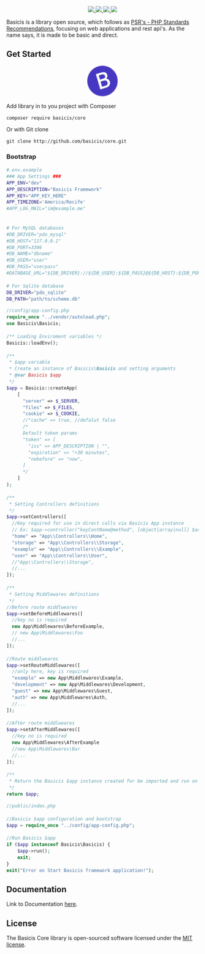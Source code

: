 <p align="center">
    <a title="Latest stable Version" href="https://packagist.org/packages/basicis/core" >
        <img src="https://poser.pugx.org/basicis/core/version" />
    </a>
    <a title="Total Downloads" href="https://packagist.org/packages/basicis/core" >
        <img src="https://poser.pugx.org/basicis/core/downloads" />
    </a>
    <a title="Dependents" href="https://packagist.org/packages/basicis/core" >
        <img src="https://poser.pugx.org/basicis/core/dependents" />
    </a>
    <a title="MIT license" href="#License" >
        <img src="https://poser.pugx.org/basicis/core/license" />
    </a>
</p>


Basicis is a library open source, which follows as [PSR's - PHP Standards Recommendations](https://www.php-fig.org/psr), focusing on web applications and rest api's.
As the name says, it is made to be basic and direct.

## Get Started

<p align="center">
    <img width="80" src="https://raw.githubusercontent.com/basicis/core/master/storage/assets/img/logo.png"/>
</p>

Add library in to you project with Composer
```
composer require basicis/core
```
Or with Git clone
```
git clone http://github.com/basicis/core.git
```

### Bootstrap
```bash
#.env.example
### App Settings ###
APP_ENV="dev"
APP_DESCRIPTION="Basicis Framework"
APP_KEY="APP_KEY_HERE"
APP_TIMEZONE='America/Recife'
#APP_LOG_MAIL="im@example.me"


# For MySQL databases
#DB_DRIVER="pdo_mysql"
#DB_HOST="127.0.0.1"
#DB_PORT=3306
#DB_NAME="dbname"
#DB_USER="user"
#DB_PASS="userpass"
#DATABASE_URL="${DB_DRIVER}://${DB_USER}:${DB_PASS}@${DB_HOST}:${DB_PORT}/${DB_NAME}"

# For Sqlite database
DB_DRIVER="pdo_sqlite"
DB_PATH="path/to/scheme.db"
```


```php
//config/app-config.php
require_once "../vendor/autoload.php";
use Basicis\Basicis;

/** Loading Enviroment variables */
Basicis::loadEnv();

/**
 * $app variable
 * Create an instance of Basicis\Basicis and setting arguments
 * @var Basicis $app
 */
$app = Basicis::createApp(
    [
      "server" => $_SERVER,
      "files" => $_FILES,
      "cookie" => $_COOKIE,
      //"cache" => true, //defalut false
      /*
      Default token params
      "token" => [
        "iss" => APP_DESCRIPTION | "",
        "expiration" => "+30 minutes",
        "nobefore" => "now",
      ]
      */
    ]
);

/**
 * Setting Controllers definitions
 */
$app->setControllers([
  //Key required for use in direct calls via Basicis App instance
  // Ex: $app->controller("keyContName@method", [object|array|null] $args)
  "home" => "App\\Controllers\\Home",
  "storage" => "App\\Controllers\\Storage",
  "example" => "App\\Controllers\\Example",
  "user" => "App\\Controllers\\User",
  //"App\\Controllers\\Storage",
  //...
]);

/**
 * Setting Middlewares definitions
 */
//Before route middlweares
$app->setBeforeMiddlewares([
  //key no is required
  new App\Middlewares\BeforeExample,
  // new App\Middlewares\Foo
  //...
]);

//Route middlweares
$app->setRouteMiddlewares([
  //only here, key is required
  "example" => new App\Middlewares\Example,
  "development" => new App\Middlewares\Development,
  "guest" => new App\Middlewares\Guest,
  "auth" => new App\Middlewares\Auth,
  //...
]);

//After route middlweares
$app->setAfterMiddlewares([
  //key no is required
  new App\Middlewares\AfterExample
  //new App\Middlewares\Bar
  //...
]);

/**
 * Return the Basicis $app instance created for be imported and run on public/index.php file
 */
return $app;
```

```php
//public/index.php

//Basicis $app configuration and bootstrap
$app = require_once "../config/app-config.php";

//Run Basicis $app
if ($app instanceof Basicis\Basicis) {
    $app->run();
    exit;
}
exit("Error on Start Basicis framework application!");
```

## Documentation
Link to Documentation [here](https://basicis.github.io/core/).

## License
The Basicis Core library is open-sourced software licensed under the [MIT license](https://opensource.org/licenses/MIT).
